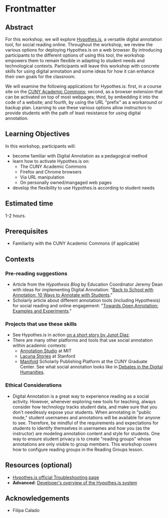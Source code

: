 # Frontmatter

## Abstract

For this workshop, we will explore [Hypothes.is](https://web.hypothes.is/), a versatile digital annotation tool, for social reading online. Throughout the workshop, we review the various options for deploying Hypothes.is on a web browser. By introducing participants to the different options of using this tool, the workshop empowers them to remain flexible in adapting to student needs and technological contexts. Participants will leave this workshop with concrete skills for using digital annotation and some ideas for how it can enhance their own goals for the classroom. 

We will examine the following applications for Hypothes.is: first, in a course site on the [CUNY Academic Commons](https://commons.gc.cuny.edu/); second, as a browser extension that can be activated on top of most webpages; third, by embedding it into the code of a website; and fourth, by using the URL "prefix" as a workaround or backup plan. Learning to use these various options allow instructors to provide students with the path of least resistance for using digital annotation.

## Learning Objectives

In this workshop, participants will:

- become familiar with Digital Annotation as a pedagogical method
- learn how to activate Hypothes.is on:
    - The CUNY Academic Commons
    - Firefox and Chrome browsers
    - Via URL manipulation
    - On personally owned/mangaged web pages
- develop the flexibility to use Hypothes.is according to student needs

## Estimated time

1-2 hours.

## Prerequisites

- Familiarity with the CUNY Academic Commons (if applicable)

## Contexts

### Pre-reading suggestions

- Article from the *Hypothesis Blog* by Education Coordinator Jeremy Dean with ideas for implementing Digital Annotation: "[Back to School with Annotation: 10 Ways to Annotate with Students](https://web.hypothes.is/blog/back-to-school-with-annotation-10-ways-to-annotate-with-students/)."
- Scholarly article about different annotation tools (including Hypothesis) for social reading and online engagement: "[Towards Open Annotation: Examples and Experiments](https://kula.uvic.ca/articles/10.5334/kula.49/)."

### Projects that use these skills

- See Hypothes.is in action [on a short story by Junot Diaz](https://via.hypothes.is/https://engl326spring20.commons.gc.cuny.edu/wp-content/blogs.dir/11194/files/2020/03/invierno.pdf). 
- There are many other platforms and tools that use social annotation within academic contexts:
    - [Annotation Studio](https://www.annotationstudio.org/) at MIT
    - [Lacuna Stories](http://www.lacunastories.com/) at Stanford
    - [Manifold](https://cuny.manifoldapp.org/) Scholarly Publishing Platform at the CUNY Graduate Center. See what social annotation looks like in [Debates in the Digital Humanities](https://dhdebates.gc.cuny.edu/projects/debates-in-the-digital-humanities-2019). 

### Ethical Considerations

- Digital Annotation is a great way to experience reading as a social activity. However, whenever exploring new tools for teaching, always consider how technology tracks student data, and make sure that you don't needlessly expose your students. When annotating in "public mode," student usernames and annotations will be available for anyone to see. Therefore, be mindful of the requirements and expectations for students to identify themselves in usernames and how you (as the instructor) are modeling annotation content and style for students. One way to ensure student privacy is to create "reading groups" whose annotations are only visible to group members. This workshop covers how to configure reading groups in the Reading Groups lesson. 

## Resources (optional)

- [Hypothes.is official Troubleshooting page](https://web.hypothes.is/help-categories/troubleshooting/)
- **Advanced**: [Developer's overview of the Hypothes.is system](https://web.hypothes.is/help/overview-of-the-hypothesis-system/)

## Acknowledgements

- Filipa Calado
